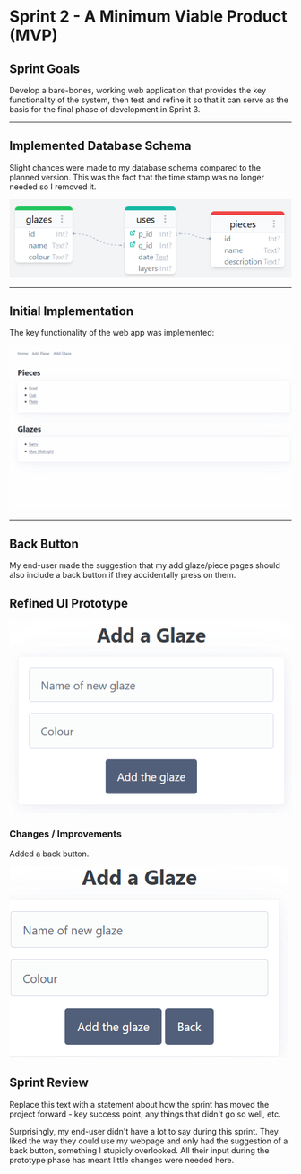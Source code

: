 # Sprint 2 - A Minimum Viable Product (MVP)


## Sprint Goals

Develop a bare-bones, working web application that provides the key functionality of the system, then test and refine it so that it can serve as the basis for the final phase of development in Sprint 3.


---

## Implemented Database Schema

Slight chances were made to my database schema compared to the planned version. This was the fact that the time stamp was no longer needed so I removed it. 

![Picture of the actual database](screenshots/dbschema.png)


---

## Initial Implementation

The key functionality of the web app was implemented:

![Bare bones version of the webpage](screenshots/basic-run-throughv2.gif)


---

## Back Button

My end-user made the suggestion that my add glaze/piece pages should also include a back button if they accidentally press on them. 

## Refined UI Prototype

![No Back Button](screenshots/noBackButton.png)

### Changes / Improvements

Added a back button.

![With Back Button](screenshots/withBackButton.png)


## Sprint Review

Replace this text with a statement about how the sprint has moved the project forward - key success point, any things that didn't go so well, etc.

Surprisingly, my end-user didn't have a lot to say during this sprint. They liked the way they could use my webpage and only had the suggestion of a back button, something I stupidly overlooked. All their input during the prototype phase has meant little changes were needed here.
